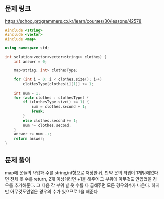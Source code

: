 ## 문제 링크
https://school.programmers.co.kr/learn/courses/30/lessons/42578

```cpp
#include <string>
#include <vector>
#include <map>

using namespace std;

int solution(vector<vector<string>> clothes) {
	int answer = 0;

	map<string, int> clothesType;

	for (int i = 0; i < clothes.size(); i++)
		clothesType[clothes[i][1]] += 1;
	
	int num = 1;
	for (auto clothes : clothesType) {
		if (clothesType.size() <= 1) {
			num = clothes.second + 1;
			break;
		}
		else clothes.second += 1;
		num *= clothes.second;
	}
	answer += num -1;
	return answer;
}
```

## 문제 풀이
map에 옷들의 타입과 수를 string,int형으로 저장한 뒤, 만약 옷의 타입이 1개밖에없다면 전체 옷 수를 return,
2개 이상이라면 +1을 해주어 그 부위에 아무것도 안입었을 경우를 추가해준다. 그 다음 각 부위 별 옷 수를 다 곱해주면 모든 경우의수가 나온다. 
하지만 아무것도안입은 경우의 수가 있으므로 1을 빼준다!

